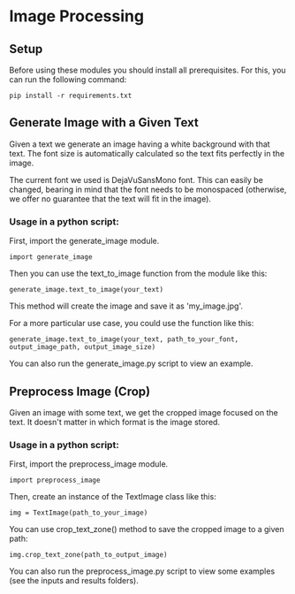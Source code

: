 # Image Processing

## Setup

Before using these modules you should install all prerequisites. For this, you can run the following command:

    pip install -r requirements.txt

## Generate Image with a Given Text

Given a text we generate an image having a white background with that text. The font size is automatically calculated so the text fits perfectly in the image.

The current font we used is DejaVuSansMono font. This can easily be changed, bearing in mind that the font needs to be monospaced (otherwise, we offer no guarantee that the text will fit in the image).

### Usage in a python script:

First, import the generate_image module.

	import generate_image

Then you can use the text_to_image function from the module like this:

	generate_image.text_to_image(your_text)

This method will create the image and save it as 'my_image.jpg'.

For a more particular use case, you could use the function like this:

    generate_image.text_to_image(your_text, path_to_your_font, output_image_path, output_image_size)

You can also run the generate_image.py script to view an example.


## Preprocess Image (Crop)

Given an image with some text, we get the cropped image focused on the text. It doesn't matter in which format is the image stored.

### Usage in a python script:

First, import the preprocess_image module.

    import preprocess_image

Then, create an instance of the TextImage class like this:

    img = TextImage(path_to_your_image)

You can use crop_text_zone() method to save the cropped image to a given path:

    img.crop_text_zone(path_to_output_image)

You can also run the preprocess_image.py script to view some examples (see the inputs and results folders).